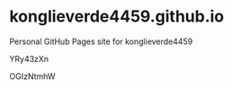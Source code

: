 # konglieverde4459.github.io
Personal GitHub Pages site for konglieverde4459










































YRy43zXn

OGIzNtmhW

